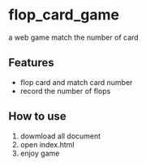 # flop_card_game
a web game match the number of card 

## Features
+ flop card and match card number
+ record the number of flops

## How to use
1. dowmload all document
2. open index.html
3. enjoy game
